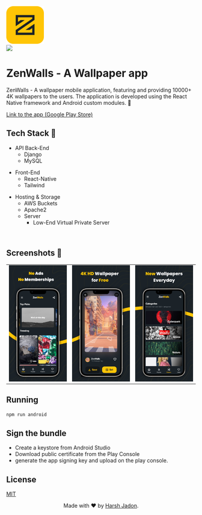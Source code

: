 <img width="100" src="https://github.com/harshjadon9/ZenWalls/blob/37a2017a8ef1eb1dd657abd48704094313660dde/assets/logo%20roundede.png">
<br>

<img src="https://img.shields.io/badge/react_native-%2320232a.svg?style=for-the-badge&logo=react&logoColor=%2361DAFB">

# ZenWalls - A Wallpaper app
ZenWalls - A wallpaper mobile application, featuring and providing 10000+ 4K wallpapers to the users. The application is developed using the React Native framework and Android custom modules. 🚀


[Link to the app (Google Play Store)](https://play.google.com/store/apps/details?id=com.zenwalls)


## Tech Stack 🚀
- API Back-End
  - Django
  - MySQL
    
* Front-End
  - React-Native
  - Tailwind
  
- Hosting & Storage
  - AWS Buckets  
  - Apache2
  - Server
    - Low-End Virtual Private Server

<br>

## Screenshots 📸

<table>
<tr>
<td><img width="100%" src="https://github.com/harshjadon9/ZenWalls/blob/37a2017a8ef1eb1dd657abd48704094313660dde/assets/wall_app/rooms.png"></td>
<td><img width="100%" src="https://github.com/harshjadon9/ZenWalls/blob/37a2017a8ef1eb1dd657abd48704094313660dde/assets/wall_app/chats.png"></td>
<td><img width="100%" src="https://github.com/harshjadon9/ZenWalls/blob/37a2017a8ef1eb1dd657abd48704094313660dde/assets/wall_app/login.png"></td>
  
<tr>
</table>


## Running
```npm run android```


## Sign the bundle

 - Create a keystore from Android Studio
 - Download public certificate from the Play Console
 - generate the app signing key and upload on the play console.


## License
[MIT](https://choosealicense.com/licenses/mit/)


  <p align="center">
    Made with ❤️ by <a href="https://harshjadon.com/">Harsh Jadon</a>.
    </p>

